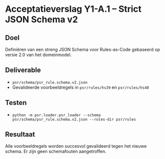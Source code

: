 # Acceptatieverslag Y1-A.1 – Strict JSON Schema v2

## Doel
Definiëren van een streng JSON Schema voor Rules-as-Code gebaseerd op versie 2.0 van het domeinmodel.

## Deliverable
- `psr/schema/psr_rule.schema.v2.json`
- Gevalideerde voorbeeldregels in `psr/rules/hs39` en `psr/rules/hs40`

## Testen
- `python -m psr.loader.psr_loader --schema psr/schema/psr_rule.schema.v2.json --rules-dir psr/rules`

## Resultaat
Alle voorbeeldregels worden succesvol gevalideerd tegen het nieuwe schema. Er zijn geen schemafouten aangetroffen.
